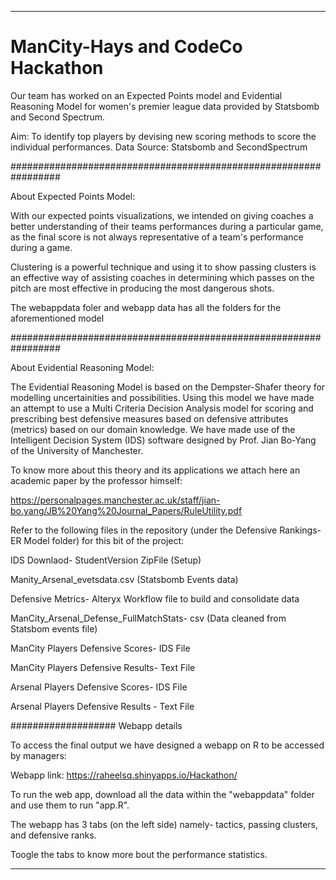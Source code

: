 -------------------------------------------------------------------------------------------------------------------------------------------------------
# ManCity-Hays and CodeCo Hackathon
Our team has worked on an Expected Points model and Evidential Reasoning Model for women's premier league data provided by Statsbomb and Second Spectrum.

Aim: To identify top players by devising new scoring methods to score the individual performances. 
Data Source: Statsbomb and SecondSpectrum

#################################################################

About Expected Points Model:

With our expected points visualizations, we intended on giving coaches a better understanding of their teams performances during a particular game, as the final score is not always representative of a team's performance during a game. 

Clustering is a powerful technique and using it to show passing clusters is an effective way of assisting coaches in determining which passes on the pitch are most effective in producing the most dangerous shots. 

The webappdata foler and webapp data has all the folders for the aforementioned model

#################################################################

About Evidential Reasoning Model: 

The Evidential Reasoning Model is based on the Dempster-Shafer theory for modelling uncertainities and possibilities.
Using this model we have made an attempt to use a Multi Criteria Decision Analysis model for scoring and prescribing best defensive measures based on defensive attributes (metrics) based on our domain knowledge. We have made use of the Intelligent Decision System (IDS) software designed by Prof. Jian Bo-Yang of the University of Manchester. 

To know more about this theory and its applications we attach here an academic paper by the professor himself:

https://personalpages.manchester.ac.uk/staff/jian-bo.yang/JB%20Yang%20Journal_Papers/RuleUtility.pdf

Refer to the following files in the repository (under the Defensive Rankings- ER Model folder) for this bit of the project:

IDS Downlaod- StudentVersion ZipFile (Setup)

Manity_Arsenal_evetsdata.csv (Statsbomb Events data)

Defensive Metrics- Alteryx Workflow file to build and consolidate data

ManCity_Arsenal_Defense_FullMatchStats- csv (Data cleaned from Statsbom events file)

ManCity Players Defensive Scores- IDS File

ManCity Players Defensive Results- Text File

Arsenal Players Defensive Scores- IDS File

Arsenal Players Defensive Results - Text File

################### Webapp details

To access the final output we have designed a webapp on R to be accessed by managers:

Webapp link: https://raheelsq.shinyapps.io/Hackathon/

To run the web app, download all the data within the "webappdata" folder and use them to run "app.R". 

The webapp has 3 tabs (on the left side) namely- tactics, passing clusters, and defensive ranks.

Toogle the tabs to know more bout the performance statistics.

-------------------------------------------------------------------------------------------------------------------------------------------------------



